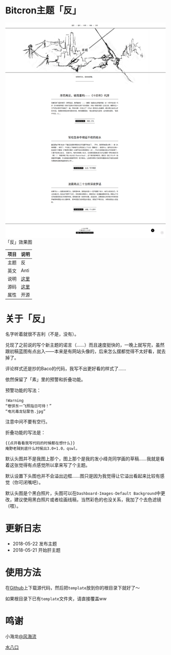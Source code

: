 # Bitcron主题「反」


![效果图](./Screenshot.png)
「反」效果图

| 项目 | 说明 |
| --- | --- |
| 主题 | 反 |
| 英文 | Anti |
| 说明 | [这里](/post/zi-zhi/bitcron-theme-anti) |
| 源码 | [这里](https://github.com/matrixk/bitcron-theme-anti) |
| 属性 | 开源 |

# 关于「反」

名字听着就很不吉利（不是，没有）。

兑现了之前说的写个新主题的诺言（……）而且速度挺快的，一晚上就写完，虽然跟初稿蓝图有点出入——本来是有网站头像的，后来怎么摆都觉得不太好看，就去掉了。

评论样式还是抄的Baco的代码，我写不出更好看的样式了……

依然保留了「素」里的预警和折叠功能。

预警功能的写法：

```
!Warning
“卷饼东一飞照指日可待！”
“电光毒龙钻警告.jpg”
```

注意中间不要有空行。

折叠功能的写法是：

```
{{点开看看我写代码的时候都在想什么}}
庵野老贼到底什么时候出3.0+1.0，qswl。
```

默认头图并不是我图上那个，图上那个是我的发小绛尧同学画的草稿……我就是看着这张觉得有点感觉所以拿来写了个主题。

默认设置下头图也并不会溢出边框……图只是因为我觉得让它溢出看起来比较有感觉（你可闭嘴吧）。

默认头图是个黑白照片，头图可以在`Dashboard-Images-Default Background`中更改，建议使用黑白照片或者绘画线稿，当然彩色的也没关系，我加了个去色滤镜（喂）。


# 更新日志

- 2018-05-22 发布主题
- 2018-05-21 开始肝主题

# 使用方法

在[Github](https://github.com/matrixk/bitcron-theme-anti)上下载源代码，然后把`template`放到你的根目录下就好了～

如果根目录下已有`template`文件夹，请直接覆盖ww

# 鸣谢

小海龙[@风海流](https://weibo.com/seadragondrift)

[水八口](https://blog.shuiba.co)
